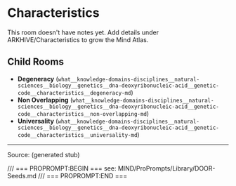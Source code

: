 # Characteristics

This room doesn't have notes yet. Add details under ARKHIVE/Characteristics to grow the Mind Atlas.

## Child Rooms
- **Degeneracy** (`what__knowledge-domains-disciplines__natural-sciences__biology__genetics__dna-deoxyribonucleic-acid__genetic-code__characteristics__degeneracy-md`)
- **Non Overlapping** (`what__knowledge-domains-disciplines__natural-sciences__biology__genetics__dna-deoxyribonucleic-acid__genetic-code__characteristics__non-overlapping-md`)
- **Universality** (`what__knowledge-domains-disciplines__natural-sciences__biology__genetics__dna-deoxyribonucleic-acid__genetic-code__characteristics__universality-md`)

---
Source: (generated stub)

/// === PROPROMPT:BEGIN ===
see: MIND/ProPrompts/Library/DOOR-Seeds.md
/// === PROPROMPT:END ===
